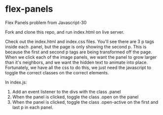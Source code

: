 # flex-panels

Flex Panels problem from Javascript-30

Fork and clone this repo, and run index.html on live server.

Check out the index.html and index.css files. You'll see there are 3 p tags inside each .panel, but the page is only showing the second p. This is because the first and second p tags are being transformed off the page. When we click each of the image panels, we want the panel to grow larger than it's neighbors, and we want the hidden text to animate into place. Fortunately, we have all the css to do this, we just need the javascript to toggle the correct classes on the correct elements.

In index.js:

1. Add an event listener to the divs with the class .panel
2. When the panel is clicked, toggle the class .open on the panel
3. When the panel is clicked, toggle the class .open-active on the first and last p in each panel.
